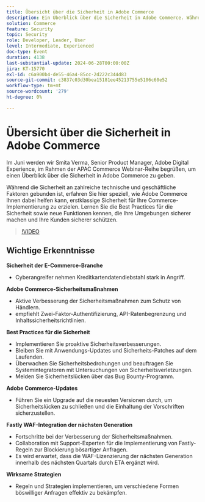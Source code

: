 ```yaml
---
title: Übersicht über die Sicherheit in Adobe Commerce
description: Ein Überblick über die Sicherheit in Adobe Commerce. Während die Sicherheit mit zahlreichen technischen und geschäftlichen Faktoren verbunden ist, sollten Sie speziell erfahren, wie Adobe Commerce Ihnen dabei helfen kann, erstklassige Sicherheit für Ihre Commerce-Implementierung zu erzielen. Lernen Sie die Best Practices für die Sicherheit sowie neue Funktionen kennen, die Ihre Umgebungen sicherer machen und Ihre Kunden sicherer schützen.
solution: Commerce
feature: Security
topic: Security
role: Developer, Leader, User
level: Intermediate, Experienced
doc-type: Event
duration: 4138
last-substantial-update: 2024-06-28T00:00:00Z
jira: KT-15770
exl-id: c6a900b4-de55-46a4-85cc-2d222c344d83
source-git-commit: c3837c03d30bea15181ee45213755e5106c60e52
workflow-type: tm+mt
source-wordcount: '279'
ht-degree: 0%

---
```


# Übersicht über die Sicherheit in Adobe Commerce

Im Juni werden wir Smita Verma, Senior Product Manager, Adobe Digital Experience, im Rahmen der APAC Commerce Webinar-Reihe begrüßen, um einen Überblick über die Sicherheit in Adobe Commerce zu geben.

Während die Sicherheit an zahlreiche technische und geschäftliche Faktoren gebunden ist, erfahren Sie hier speziell, wie Adobe Commerce Ihnen dabei helfen kann, erstklassige Sicherheit für Ihre Commerce-Implementierung zu erzielen. Lernen Sie die Best Practices für die Sicherheit sowie neue Funktionen kennen, die Ihre Umgebungen sicherer machen und Ihre Kunden sicherer schützen.

>[!VIDEO](https://video.tv.adobe.com/v/3430434/?learn=on)

## Wichtige Erkenntnisse

**Sicherheit der E-Commerce-Branche**

* Cyberangreifer nehmen Kreditkartendatendiebstahl stark in Angriff.

**Adobe Commerce-Sicherheitsmaßnahmen**

* Aktive Verbesserung der Sicherheitsmaßnahmen zum Schutz von Händlern.
* empfiehlt Zwei-Faktor-Authentifizierung, API-Ratenbegrenzung und Inhaltssicherheitsrichtlinien.

**Best Practices für die Sicherheit**

* Implementieren Sie proaktive Sicherheitsverbesserungen.
* Bleiben Sie mit Anwendungs-Updates und Sicherheits-Patches auf dem Laufenden.
* Überwachen Sie Sicherheitsbedrohungen und beauftragen Sie Systemintegratoren mit Untersuchungen von Sicherheitsverletzungen.
* Melden Sie Sicherheitslücken über das Bug Bounty-Programm.

**Adobe Commerce-Updates**

* Führen Sie ein Upgrade auf die neuesten Versionen durch, um Sicherheitslücken zu schließen und die Einhaltung der Vorschriften sicherzustellen.

**Fastly WAF-Integration der nächsten Generation**

* Fortschritte bei der Verbesserung der Sicherheitsmaßnahmen.
* Collaboration mit Support-Experten für die Implementierung von Fastly-Regeln zur Blockierung bösartiger Anfragen.
* Es wird erwartet, dass die WAF-Lizenzierung der nächsten Generation innerhalb des nächsten Quartals durch ETA ergänzt wird.

**Wirksame Strategien**

* Regeln und Strategien implementieren, um verschiedene Formen böswilliger Anfragen effektiv zu bekämpfen.
